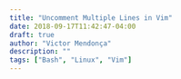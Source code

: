 ```yaml
---
title: "Uncomment Multiple Lines in Vim"
date: 2018-09-17T11:42:47-04:00
draft: true
author: "Victor Mendonça"
description: ""
tags: ["Bash", "Linux", "Vim"]
---
```

